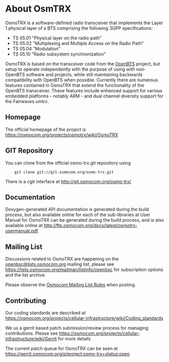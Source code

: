 About OsmTRX
============

OsmoTRX is a software-defined radio transceiver that implements the Layer 1
physical layer of a BTS comprising the following 3GPP specifications:

* TS 05.01 "Physical layer on the radio path"
* TS 05.02 "Multiplexing and Multiple Access on the Radio Path"
* TS 05.04 "Modulation"
* TS 05.10 "Radio subsystem synchronization"

OsmoTRX is based on the transceiver code from the
[OpenBTS](https://osmocom.org/projects/osmobts/wiki/OpenBTS) project, but setup
to operate independently with the purpose of using with non-OpenBTS software and
projects, while still maintaining backwards compatibility with OpenBTS when
possible. Currently there are numerous features contained in OsmoTRX that extend
the functionality of the OpenBTS transceiver. These features include enhanced
support for various embedded platforms - notably ARM - and dual channel
diversity support for the Fairwaves umtrx.

Homepage
--------

The official homepage of the project is
<https://osmocom.org/projects/osmotrx/wiki/OsmoTRX>

GIT Repository
--------------

You can clone from the official osmo-trx.git repository using

        git clone git://git.osmocom.org/osmo-trx.git

There is a cgit interface at <http://git.osmocom.org/osmo-trx/>

Documentation
-------------

Doxygen-generated API documentation is generated during the build process, but
also available online for each of the sub-libraries at User Manual for OsmoTRX
can be generated during the build process, and is also available online at
<http://ftp.osmocom.org/docs/latest/osmotrx-usermanual.pdf>.

Mailing List
------------

Discussions related to OsmoTRX are happening on the openbsc@lists.osmocom.org
mailing list, please see <https://lists.osmocom.org/mailman/listinfo/openbsc>
for subscription options and the list archive.

Please observe the [Osmocom Mailing List
Rules](https://osmocom.org/projects/cellular-infrastructure/wiki/Mailing_List_Rules)
when posting.

Contributing
------------

Our coding standards are described at
<https://osmocom.org/projects/cellular-infrastructure/wiki/Coding_standards>

We us a gerrit based patch submission/review process for managing contributions.
Please see <https://osmocom.org/projects/cellular-infrastructure/wiki/Gerrit>
for more details

The current patch queue for OsmoTRX can be seen at
<https://gerrit.osmocom.org/q/project:osmo-trx+status:open>
